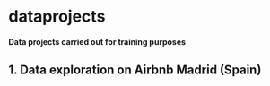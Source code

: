 # dataprojects
#### Data projects carried out for training purposes

## 1. Data exploration on Airbnb Madrid (Spain)
